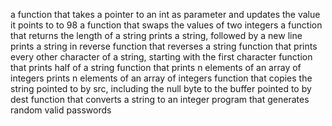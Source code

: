a function that takes a pointer to an int as parameter and updates the value it points to to 98
a function that swaps the values of two integers
a function that returns the length of a string
prints a string, followed by a new line
prints a string in reverse
function that reverses a string
function that prints every other character of a string, starting with the first character
function that prints half of a string
function that prints n elements of an array of integers
prints n elements of an array of integers
function that copies the string pointed to by src, including the null byte to the buffer pointed to by dest
function that converts a string to an integer
program that generates random valid passwords
